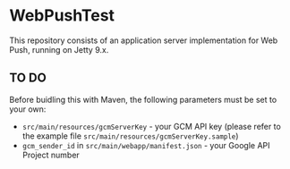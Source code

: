 # WebPushTest

This repository consists of an application server implementation for Web Push, running on Jetty 9.x.

## TO DO
Before buidling this with Maven, the following parameters must be set to your own:

* `src/main/resources/gcmServerKey` - your GCM API key (please refer to the example file `src/main/resources/gcmServerKey.sample`)
* `gcm_sender_id` in `src/main/webapp/manifest.json` - your Google API Project number
